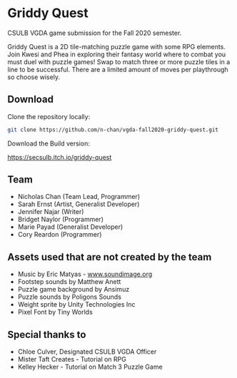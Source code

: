 # Griddy Quest

CSULB VGDA game submission for the Fall 2020 semester. 

Griddy Quest is a 2D tile-matching puzzle game with some RPG elements. Join Kwesi and Phea in exploring their fantasy world where to combat you must duel with puzzle games! Swap to match three or more puzzle tiles in a line to be successful. There are a limited amount of moves per playthrough so choose wisely.

## Download
Clone the repository locally:
```bash
git clone https://github.com/n-chan/vgda-fall2020-griddy-quest.git
```

Download the Build version:  

https://secsulb.itch.io/griddy-quest

## Team

* Nicholas Chan (Team Lead, Programmer)
* Sarah Ernst (Artist, Generalist Developer) 
* Jennifer Najar (Writer) 
* Bridget Naylor (Programmer) 
* Marie Payad (Generalist Developer) 
* Cory Reardon (Programmer)

## Assets used that are not created by the team

* Music by Eric Matyas - www.soundimage.org
* Footstep sounds by Matthew Anett
* Puzzle game background by Ansimuz
* Puzzle sounds by Poligons Sounds
* Weight sprite by Unity Technologies Inc
* Pixel Font by Tiny Worlds

## Special thanks to  
* Chloe Culver, Designated CSULB VGDA Officer
* Mister Taft Creates - Tutorial on RPG
* Kelley Hecker - Tutorial on Match 3 Puzzle Game
